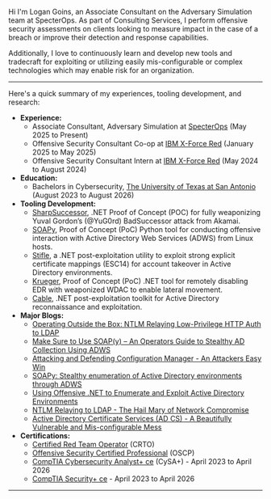 Hi I'm Logan Goins, an Associate Consultant on the Adversary Simulation team at SpecterOps. As part of Consulting Services, I perform offensive security assessments on clients looking to measure impact in the case of a breach or improve their detection and response capabilities. 

Additionally, I love to continuously learn and develop new tools and tradecraft for exploiting or utilizing easily mis-configurable or complex technologies which may enable risk for an organization.

---

Here's a quick summary of my experiences, tooling development, and research:

- **Experience:**
  - Associate Consultant, Adversary Simulation at [SpecterOps](https://specterops.io/) (May 2025 to Present)
  - Offensive Security Consultant Co-op at [IBM X-Force Red](https://www.ibm.com/services/offensive-security) (January 2025 to May 2025)
  - Offensive Security Consultant Intern at [IBM X-Force Red](https://www.ibm.com/services/offensive-security) (May 2024 to August 2024)
- **Education:**
  - Bachelors in Cybersecurity, [The University of Texas at San Antonio](https://www.utsa.edu/) (August 2023 to August 2026)
- **Tooling Development:**
  - [SharpSuccessor](https://github.com/logangoins/SharpSuccessor), .NET Proof of Concept (POC) for fully weaponizing Yuval Gordon’s (@YuG0rd) BadSuccessor attack from Akamai.
  - [SOAPy](https://github.com/xforcered/SOAPy), Proof of Concept (PoC) Python tool for conducting offensive interaction with Active Directory Web Services (ADWS) from Linux hosts. 
  - [Stifle](https://github.com/logangoins/Stifle), a .NET post-exploitation utility to exploit strong explicit certificate mappings (ESC14) for account takeover in Active Directory environments.
  - [Krueger](https://github.com/logangoins/Krueger), Proof of Concept (PoC) .NET tool for remotely disabling EDR with weaponized WDAC to enable lateral movement.
  - [Cable](https://github.com/logangoins/Cable), .NET post-exploitation toolkit for Active Directory reconnaissance and exploitation.
- **Major Blogs:**
  - [Operating Outside the Box: NTLM Relaying Low-Privilege HTTP Auth to LDAP](https://specterops.io/blog/2025/08/22/operating-outside-the-box-ntlm-relaying-low-privilege-http-auth-to-ldap/)
  - [Make Sure to Use SOAP(y) – An Operators Guide to Stealthy AD Collection Using ADWS](https://specterops.io/blog/2025/07/25/make-sure-to-use-SOAPy-an-operators-guide-to-stealthy-ad-collection-using-adws/) 
  - [Attacking and Defending Configuration Manager - An Attackers Easy Win](https://logan-goins.com/2025-04-25-sccm/)
  - [SOAPy: Stealthy enumeration of Active Directory environments through ADWS](https://securityintelligence.com/x-force/stealthy-enumeration-of-active-directory-environments-through-adws/) 
  - [Using Offensive .NET to Enumerate and Exploit Active Directory Environments](https://logan-goins.com/2024-10-11-Dotnet-AD/) 
  - [NTLM Relaying to LDAP - The Hail Mary of Network Compromise](https://logan-goins.com/2024-07-23-ldap-relay/) 
  - [Active Directory Certificate Services (AD CS) - A Beautifully Vulnerable and Mis-configurable Mess](https://logan-goins.com/2024-05-04-ADCS/)
- **Certifications:**
  - [Certified Red Team Operator](https://eu.badgr.com/public/assertions/LE9IwKZQT72LXdXRbPJwQw) (CRTO)
  - [Offensive Security Certified Professional](https://www.credential.net/48d2390c-1cf7-4d2f-98bd-d31b57b0488f#acc.AOPZDCus) (OSCP)
  - [CompTIA Cybersecurity Analyst+ ce](https://www.credly.com/badges/9de0a3bd-34af-4392-8648-27ad6599404f/public_url) (CySA+) - April 2023 to April 2026
  - [CompTIA Security+ ce](https://www.credly.com/badges/34ed53f8-719f-40fd-8ceb-8a98ef2d1f48/public_url) - April 2023 to April 2026
  
---



